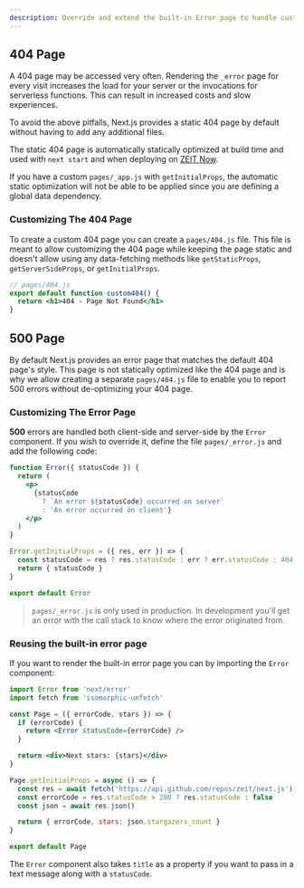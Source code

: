 ```yaml
---
description: Override and extend the built-in Error page to handle custom errors.
---
```


## 404 Page

A 404 page may be accessed very often. Rendering the `_error` page for every visit increases the load for your server or the invocations for serverless functions. This can result in increased costs and slow experiences.

To avoid the above pitfalls, Next.js provides a static 404 page by default without having to add any additional files.

The static 404 page is automatically statically optimized at build time and used with `next start` and when deploying on [ZEIT Now](https://zeit.co).

If you have a custom `pages/_app.js` with `getInitialProps`, the automatic static optimization will not be able to be applied since you are defining a global data dependency.

### Customizing The 404 Page

To create a custom 404 page you can create a `pages/404.js` file. This file is meant to allow customizing the 404 page while keeping the page static and doesn't allow using any data-fetching methods like `getStaticProps`, `getServerSideProps`, or `getInitialProps`.

```jsx
// pages/404.js
export default function custom404() {
  return <h1>404 - Page Not Found</h1>
}
```

## 500 Page

By default Next.js provides an error page that matches the default 404 page's style. This page is not statically optimized like the 404 page and is why we allow creating a separate `pages/404.js` file to enable you to report 500 errors without de-optimizing your 404 page.

### Customizing The Error Page

**500** errors are handled both client-side and server-side by the `Error` component. If you wish to override it, define the file `pages/_error.js` and add the following code:

```jsx
function Error({ statusCode }) {
  return (
    <p>
      {statusCode
        ? `An error ${statusCode} occurred on server`
        : 'An error occurred on client'}
    </p>
  )
}

Error.getInitialProps = ({ res, err }) => {
  const statusCode = res ? res.statusCode : err ? err.statusCode : 404
  return { statusCode }
}

export default Error
```

> `pages/_error.js` is only used in production. In development you'll get an error with the call stack to know where the error originated from.

### Reusing the built-in error page

If you want to render the built-in error page you can by importing the `Error` component:

```jsx
import Error from 'next/error'
import fetch from 'isomorphic-unfetch'

const Page = ({ errorCode, stars }) => {
  if (errorCode) {
    return <Error statusCode={errorCode} />
  }

  return <div>Next stars: {stars}</div>
}

Page.getInitialProps = async () => {
  const res = await fetch('https://api.github.com/repos/zeit/next.js')
  const errorCode = res.statusCode > 200 ? res.statusCode : false
  const json = await res.json()

  return { errorCode, stars: json.stargazers_count }
}

export default Page
```

The `Error` component also takes `title` as a property if you want to pass in a text message along with a `statusCode`.
